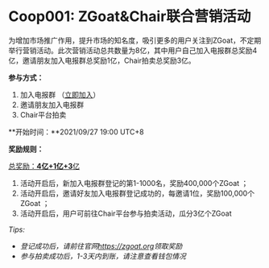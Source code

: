 # Coop001: ZGoat&Chair联合营销活动



为增加市场推广作用，提升市场的知名度，吸引更多的用户关注到ZGoat，不定期举行营销活动。此次营销活动总共数量为8亿，其中用户自己加入电报群总奖励4亿，邀请朋友加入电报群总奖励1亿，Chair拍卖总奖励3亿。

**参与方式：**

1. 加入电报群 （[立即加入](https://t.me/zgoat_org)）
2. 邀请朋友加入电报群
3. Chair平台拍卖

**开始时间：**2021/09/27 19:00 UTC+8

**奖励规则：**

[总奖励：**4亿+1亿+3**亿](https://zgoat.org)

1. 活动开启后，新加入电报群登记的第1-1000名，奖励400,000个ZGoat ；
2. 活动开启后，邀请好友加入电报群登记成功的，每邀请1位，奖励100,000个ZGoat ；
3. 活动开启后，用户可前往Chair平台参与拍卖活动，瓜分3亿个ZGoat



_Tips:_ 

* _登记成功后，请前往官网_[_https://zgoat.org_](https://zgoat.org)_领取奖励_
* _参与拍卖成功后，1-3天内到账，请注意查看钱包情况_


